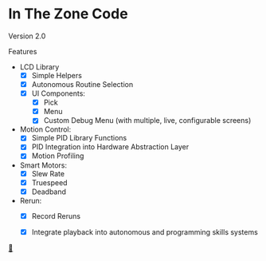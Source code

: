 # In The Zone Code

Version 2.0

Features

- LCD Library
    - [x] Simple Helpers
    - [x] Autonomous Routine Selection
    - [x] UI Components:
        - [x] Pick
        - [x] Menu
        - [x] Custom Debug Menu (with multiple, live, configurable screens)
- Motion Control:
    - [x] Simple PID Library Functions
    - [x] PID Integration into Hardware Abstraction Layer
    - [x] Motion Profiling
- Smart Motors:
    - [x] Slew Rate
    - [x] Truespeed
    - [x] Deadband
- Rerun:
    - [x] Record Reruns
    - [x] Integrate playback into autonomous and programming skills systems


   
[:rocket:](https://mannrobo.github.io)